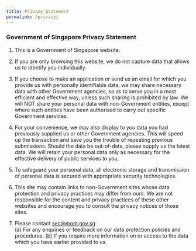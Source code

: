 ```yaml
---
title: Privacy Statement
permalink: /privacy/
---
```


### **Government of Singapore Privacy Statement**

1. This is a Government of Singapore website.

2. If you are only browsing this website, we do not capture data that allows us to identify you individually.

3. If you choose to make an application or send us an email for which you provide us with personally identifiable data, we may share necessary data with other Government agencies, so as to serve you in a most efficient and effective way, unless such sharing is prohibited by law. We will NOT share your personal data with non-Government entities, except where such entities have been authorised to carry out specific Government services.

4. For your convenience, we may also display to you data you had previously supplied us or other Government agencies. This will speed up the transaction and save you the trouble of repeating previous submissions. Should the data be out-of-date, please supply us the latest data. We will retain your personal data only as necessary for the effective delivery of public services to you.

5. To safeguard your personal data, all electronic storage and transmission of personal data is secured with appropriate security technologies.

6. This site may contain links to non-Government sites whose data protection and privacy practices may differ from ours. We are not responsible for the content and privacy practices of these other websites and encourage you to consult the privacy notices of those sites. 

7. Please contact [sec@mom.gov.sg](sec@mom.gov.sg)\
(a) For any enquiries or feedback on our data protection policies and procedures.
(b) If you require more information on or access to the data which you have earlier provided to us.
